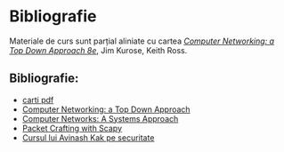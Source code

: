 Bibliografie
=========================================


Materiale de curs sunt parțial aliniate cu cartea _[Computer Networking: a Top Down Approach 8e](https://gaia.cs.umass.edu/kurose_ross/index.php)_, Jim Kurose, Keith Ross.

## Bibliografie:
- [carti pdf](https://bit.ly/biblio_retele)
- [Computer Networking: a Top Down Approach](https://gaia.cs.umass.edu/kurose_ross/index.php)
- [Computer Networks: A Systems Approach](https://book.systemsapproach.org/foundation.html)
- [Packet Crafting with Scapy](http://www.scs.ryerson.ca/~zereneh/cn8001/CN8001-PacketCraftingUsingScapy-WilliamZereneh.pdf)
- [Cursul lui Avinash Kak pe securitate](https://engineering.purdue.edu/kak/compsec/NewLectures/)



